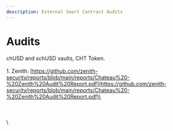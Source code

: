 ```yaml
---
description: External Smart Contract Audits
---
```


# Audits

chUSD and schUSD vaults, CHT Token.\
\
1\. Zenith: [https://github.com/zenith-security/reports/blob/main/reports/Chateau%20-%20Zenith%20Audit%20Report.pdf](https://github.com/zenith-security/reports/blob/main/reports/Chateau%20-%20Zenith%20Audit%20Report.pdf)\
\
\
\
\
\
